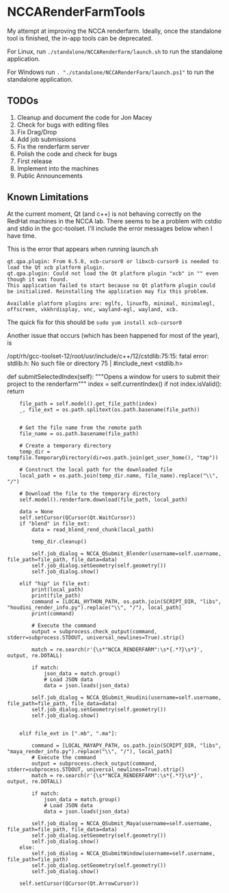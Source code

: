 # NCCARenderFarmTools
My attempt at improving the NCCA renderfarm. Ideally, once the standalone tool is finished, the in-app tools can be deprecated.

For Linux, run `./standalone/NCCARenderFarm/launch.sh` to run the standalone application.

For Windows run `. "./standalone/NCCARenderFarm/launch.ps1"` to run the standalone application.

## TODOs
1. Cleanup and document the code for Jon Macey
2. Check for bugs with editing files
3. Fix Drag/Drop
4. Add job submissions
5. Fix the renderfarm server
6. Polish the code and check for bugs
7. First release
8. Implement into the machines
9. Public Announcements


## Known Limitations
At the current moment, Qt (and c++) is not behaving correctly on the RedHat machines in the NCCA lab. 
There seems to be a problem with cstdio and stdio in the gcc-toolset. 
I'll include the error messages below when I have time.


This is the error that appears when running launch.sh

```
qt.qpa.plugin: From 6.5.0, xcb-cursor0 or libxcb-cursor0 is needed to load the Qt xcb platform plugin.
qt.qpa.plugin: Could not load the Qt platform plugin "xcb" in "" even though it was found.
This application failed to start because no Qt platform plugin could be initialized. Reinstalling the application may fix this problem.

Available platform plugins are: eglfs, linuxfb, minimal, minimalegl, offscreen, vkkhrdisplay, vnc, wayland-egl, wayland, xcb.
```

The quick fix for this should be `sudo yum install xcb-cursor0`




Another issue that occurs (which has been happened for most of the year), is 

/opt/rh/gcc-toolset-12/root/usr/include/c++/12/cstdlib:75:15: fatal error: stdlib.h: No such file or directory
   75 | #include_next <stdlib.h>







def submitSelectedIndex(self):
        """Opens a window for users to submit their project to the renderfarm"""
        index = self.currentIndex()
        if not index.isValid():
            return

        file_path = self.model().get_file_path(index)
        _, file_ext = os.path.splitext(os.path.basename(file_path))


        # Get the file name from the remote path
        file_name = os.path.basename(file_path)

        # Create a temporary directory
        temp_dir = tempfile.TemporaryDirectory(dir=os.path.join(get_user_home(), "tmp"))

        # Construct the local path for the downloaded file
        local_path = os.path.join(temp_dir.name, file_name).replace("\\", "/")

        # Download the file to the temporary directory
        self.model().renderfarm.download(file_path, local_path)

        data = None
        self.setCursor(QCursor(Qt.WaitCursor))
        if "blend" in file_ext:
            data = read_blend_rend_chunk(local_path)

            temp_dir.cleanup()

            self.job_dialog = NCCA_QSubmit_Blender(username=self.username, file_path=file_path, file_data=data)
            self.job_dialog.setGeometry(self.geometry())
            self.job_dialog.show()
        
        elif "hip" in file_ext:
            print(local_path)
            print(file_path)
            command = [LOCAL_HYTHON_PATH, os.path.join(SCRIPT_DIR, "libs", "houdini_render_info.py").replace("\\", "/"), local_path]
            print(command)
            
            # Execute the command
            output = subprocess.check_output(command, stderr=subprocess.STDOUT, universal_newlines=True).strip()
                
            match = re.search(r'{\s*"NCCA_RENDERFARM":\s*{.*?}\s*}', output, re.DOTALL)
                
            if match:
                json_data = match.group()
                # Load JSON data
                data = json.loads(json_data)
                    
            self.job_dialog = NCCA_QSubmit_Houdini(username=self.username, file_path=file_path, file_data=data)
            self.job_dialog.setGeometry(self.geometry())
            self.job_dialog.show()

        
        elif file_ext in [".mb", ".ma"]:
            
            command = [LOCAL_MAYAPY_PATH, os.path.join(SCRIPT_DIR, "libs", "maya_render_info.py").replace("\\", "/"), local_path]
            # Execute the command
            output = subprocess.check_output(command, stderr=subprocess.STDOUT, universal_newlines=True).strip()
            match = re.search(r'{\s*"NCCA_RENDERFARM":\s*{.*?}\s*}', output, re.DOTALL)

            if match:
                json_data = match.group()
                # Load JSON data
                data = json.loads(json_data)

            self.job_dialog = NCCA_QSubmit_Maya(username=self.username, file_path=file_path, file_data=data)
            self.job_dialog.setGeometry(self.geometry())
            self.job_dialog.show()
        else:
            self.job_dialog = NCCA_QSubmitWindow(username=self.username, file_path=file_path)
            self.job_dialog.setGeometry(self.geometry())
            self.job_dialog.show()
        
        self.setCursor(QCursor(Qt.ArrowCursor))
